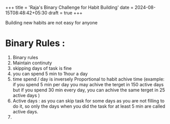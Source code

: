 +++
title = 'Raja's Binary Challenge for Habit Building'
date = 2024-08-15T08:48:42+05:30
draft = true
+++


Building new habits are not easy for anyone 



Binary Rules :
=============== 
1. Binary rules
2. Maintain continuty 
3. skipping days of task is fine 
4. you can spend 5 min  to 1hour a day 
5. time spend / day is inversely Proportional to habit achive time (example: if you spend 5 min per day you may achive the terget in 150 active days but if you spend 30 min every day, you can achive the same terget in 25 active days )
6. Active days : as you can skip task for some days as you are not filling to do it, so only the days when you did the task for at least 5 min are called active days.
7. 

